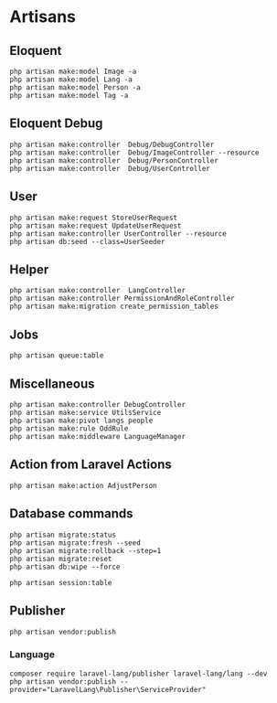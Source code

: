 # Artisans

## Eloquent

```terminal
php artisan make:model Image -a
php artisan make:model Lang -a
php artisan make:model Person -a
php artisan make:model Tag -a
```

## Eloquent Debug

```terminal
php artisan make:controller  Debug/DebugController
php artisan make:controller  Debug/ImageController --resource
php artisan make:controller  Debug/PersonController
php artisan make:controller  Debug/UserController
```

## User

```terminal
php artisan make:request StoreUserRequest
php artisan make:request UpdateUserRequest
php artisan make:controller UserController --resource
php artisan db:seed --class=UserSeeder
```

## Helper
```
php artisan make:controller  LangController
php artisan make:controller PermissionAndRoleController
php artisan make:migration create_permission_tables
```

## Jobs

```
php artisan queue:table
```

## Miscellaneous

```terminal
php artisan make:controller DebugController
php artisan make:service UtilsService
php artisan make:pivot langs people
php artisan make:rule OddRule
php artisan make:middleware LanguageManager
```

## Action from Laravel Actions

```terminal
php artisan make:action AdjustPerson
```

## Database commands

```terminal
php artisan migrate:status
php artisan migrate:fresh --seed
php artisan migrate:rollback --step=1
php artisan migrate:reset
php artisan db:wipe --force
```

```terminal
php artisan session:table
```

## Publisher

```terminal
php artisan vendor:publish
```

### Language

```terminal
composer require laravel-lang/publisher laravel-lang/lang --dev
php artisan vendor:publish --provider="LaravelLang\Publisher\ServiceProvider"
```
